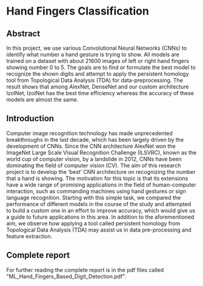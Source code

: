 # Hand Fingers Classification
 
## Abstract
In this project, we use various Convolutional Neural Networks (CNNs) to identify what number a hand gesture
is trying to show. All models are trained on a dataset with about 21600 images of left or right hand fingers
showing number 0 to 5. The goals are to find or formulate the best model to recognize the shown digits and
attempt to apply the persistent homology tool from Topological Data Analysis (TDA) for data-preprocessing.
The result shows that among AlexNet, DenseNet and our custom architecture IzolNet, IzolNet has the best time
efficiency whereas the accuracy of these models are almost the same.

## Introduction
Computer image recognition technology has made unprecedented breakthroughs in the last decade, which
has been largely driven by the development of CNNs. Since the CNN architecture AlexNet won the ImageNet
Large Scale Visual Recognition Challenge (ILSVRC), known as the world cup of computer vision, by a landslide
in 2012, CNNs have been dominating the field of computer vision (CV).
The aim of this research project is to develop the ‘best’ CNN architecture on recognizing the number that a
hand is showing. The motivation for this topic is that its extensions have a wide range of promising applications
in the field of human-computer interaction, such as commanding machines using hand gestures or sign language
recognition. Starting with this simple task, we compared the performance of different models in the course of
the study and attempted to build a custom one in an effort to improve accuracy, which would give us a guide to
future applications in this area. In addition to the aforementioned aim, we observe how applying a tool called
persistent homology from Topological Data Analysis (TDA) may assist us in data pre-processing and feature
extraction.

## Complete report
For further reading the complete report is in the pdf files called "ML_Hand_Fingers_Based_Digit_Detection.pdf".
